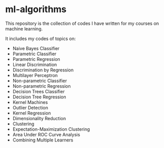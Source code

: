# ml-algorithms

This repository is the collection of codes I have written for my courses on machine learning.

It includes my codes of topics on:

- Naive Bayes Classifier
- Parametric Classifier
- Parametric Regression
- Linear Discrimination
- Discrimination by Regression
- Multilayer Perceptron
- Non-parametric Classifier
- Non-parametric Regression
- Decision Trees Classifier
- Decision Tree Regression
- Kernel Machines
- Outlier Detection
- Kernel Regression
- Dimensionality Reduction
- Clustering
- Expectation-Maximization Clustering
- Area Under ROC Curve Analysis
- Combining Multiple Learners
